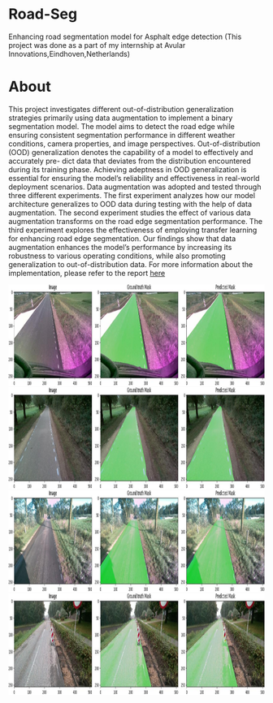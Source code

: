 # Road-Seg
Enhancing road segmentation model for Asphalt edge detection
(This project was done as a part of my internship at Avular Innovations,Eindhoven,Netherlands)


# About

This project investigates different out-of-distribution
generalization strategies primarily using data augmentation to
implement a binary segmentation model. The model aims to
detect the road edge while ensuring consistent segmentation
performance in different weather conditions, camera properties,
and image perspectives. Out-of-distribution (OOD) generalization
denotes the capability of a model to effectively and accurately pre-
dict data that deviates from the distribution encountered during
its training phase. Achieving adeptness in OOD generalization is
essential for ensuring the model’s reliability and effectiveness
in real-world deployment scenarios. Data augmentation was
adopted and tested through three different experiments. The first
experiment analyzes how our model architecture generalizes to
OOD data during testing with the help of data augmentation. The
second experiment studies the effect of various data augmentation
transforms on the road edge segmentation performance. The
third experiment explores the effectiveness of employing transfer
learning for enhancing road edge segmentation. Our findings
show that data augmentation enhances the model’s performance
by increasing its robustness to various operating conditions, while
also promoting generalization to out-of-distribution data.
For more information about the implementation, please refer to the report [here](1820230-Internshipreport.pdf)


<div  align="center">    
  <img src="https://github.com/bratjay01/Road-Seg/blob/main/Final_prediction_1.jpeg" width="1000" height="200" />
  <img src="https://github.com/bratjay01/Road-Seg/blob/main/Final_prediction_2.jpeg" width="1000" height="200" />   
</div>

<div  align="center">    
  <img src="https://github.com/bratjay01/Road-Seg/blob/main/Final_prediction_3.jpeg" width="1000" height="200" />
  <img src="https://github.com/bratjay01/Road-Seg/blob/main/Final_prediction_4.jpeg" width="1000" height="200" />   
</div>
